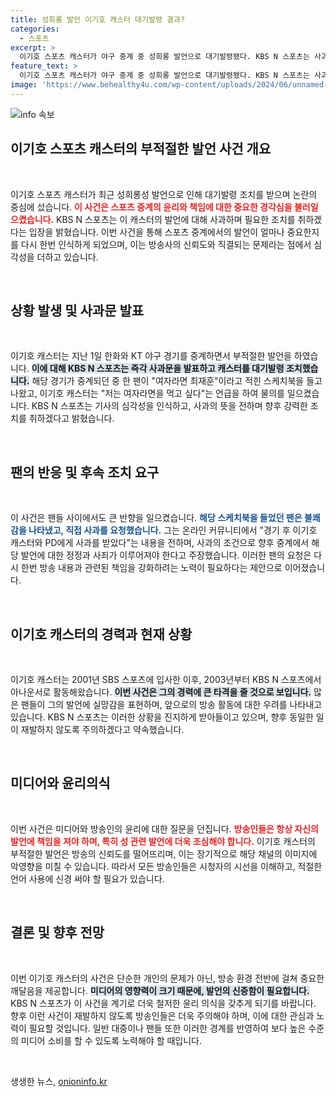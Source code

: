 ```yaml
---
title: 성희롱 발언 이기호 캐스터 대기발령 결과?
categories:
  - 스포츠
excerpt: >
  이기호 스포츠 캐스터가 야구 중계 중 성희롱 발언으로 대기발령됐다. KBS N 스포츠는 사과문을 발표하며 후속 조치를 예고, 팬들은 직접 사과를 요구하고 나섰다. 이 사건의 파장은 어떻게 흘러갈까?
feature_text: >
  이기호 스포츠 캐스터가 야구 중계 중 성희롱 발언으로 대기발령됐다. KBS N 스포츠는 사과문을 발표하며 후속 조치를 예고, 팬들은 직접 사과를 요구하고 나섰다. 이 사건의 파장은 어떻게 흘러갈까?
image: 'https://www.behealthy4u.com/wp-content/uploads/2024/06/unnamed-file.png'
---
```


<p><img src="https://www.behealthy4u.com/wp-content/uploads/2024/06/unnamed-file.png" alt="info 속보" /></p>

<h2 data-ke-size="size26">이기호 스포츠 캐스터의 부적절한 발언 사건 개요</h2>

<p data-ke-size="size16">&nbsp;</p>

<p>이기호 스포츠 캐스터가 최근 성희롱성 발언으로 인해 대기발령 조치를 받으며 논란의 중심에 섰습니다. <b><span style="color: #ee2323;">이 사건은 스포츠 중계의 윤리와 책임에 대한 중요한 경각심을 불러일으켰습니다.</span></b> KBS N 스포츠는 이 캐스터의 발언에 대해 사과하며 필요한 조치를 취하겠다는 입장을 밝혔습니다. 이번 사건을 통해 스포츠 중계에서의 발언이 얼마나 중요한지를 다시 한번 인식하게 되었으며, 이는 방송사의 신뢰도와 직결되는 문제라는 점에서 심각성을 더하고 있습니다.</p>

<p data-ke-size="size16">&nbsp;</p>

<h2 data-ke-size="size26">상황 발생 및 사과문 발표</h2>

<p data-ke-size="size16">&nbsp;</p>

<p>이기호 캐스터는 지난 1일 한화와 KT 야구 경기를 중계하면서 부적절한 발언을 하였습니다. <b><span style="background-color: #21538527;">이에 대해 KBS N 스포츠는 즉각 사과문을 발표하고 캐스터를 대기발령 조치했습니다.</span></b> 해당 경기가 중계되던 중 한 팬이 "여자라면 최재훈"이라고 적힌 스케치북을 들고 나왔고, 이기호 캐스터는 "저는 여자라면을 먹고 싶다"는 언급을 하여 물의를 일으켰습니다. KBS N 스포츠는 기사의 심각성을 인식하고, 사과의 뜻을 전하며 향후 강력한 조치를 취하겠다고 밝혔습니다.</p>

<p data-ke-size="size16">&nbsp;</p>

<h2 data-ke-size="size26">팬의 반응 및 후속 조치 요구</h2>

<p data-ke-size="size16">&nbsp;</p>

<p>이 사건은 팬들 사이에서도 큰 반향을 일으켰습니다. <b><span style="color: #1a5490;">해당 스케치북을 들었던 팬은 불쾌감을 나타냈고, 직접 사과를 요청했습니다.</span></b> 그는 온라인 커뮤니티에서 "경기 후 이기호 캐스터와 PD에게 사과를 받았다"는 내용을 전하며, 사과의 조건으로 향후 중계에서 해당 발언에 대한 정정과 사죄가 이루어져야 한다고 주장했습니다. 이러한 팬의 요청은 다시 한번 방송 내용과 관련된 책임을 강화하려는 노력이 필요하다는 제안으로 이어졌습니다.</p>

<p data-ke-size="size16">&nbsp;</p>

<h2 data-ke-size="size26">이기호 캐스터의 경력과 현재 상황</h2>

<p data-ke-size="size16">&nbsp;</p>

<p>이기호 캐스터는 2001년 SBS 스포츠에 입사한 이후, 2003년부터 KBS N 스포츠에서 아나운서로 활동해왔습니다. <b><span style="background-color: #21538527;">이번 사건은 그의 경력에 큰 타격을 줄 것으로 보입니다.</span></b> 많은 팬들이 그의 발언에 실망감을 표현하며, 앞으로의 방송 활동에 대한 우려를 나타내고 있습니다. KBS N 스포츠는 이러한 상황을 진지하게 받아들이고 있으며, 향후 동일한 일이 재발하지 않도록 주의하겠다고 약속했습니다.</p>

<p data-ke-size="size16">&nbsp;</p>

<h2 data-ke-size="size26">미디어와 윤리의식</h2>

<p data-ke-size="size16">&nbsp;</p>

<p>이번 사건은 미디어와 방송인의 윤리에 대한 질문을 던집니다. <b><span style="color: #ee2323;">방송인들은 항상 자신의 발언에 책임을 져야 하며, 특히 성 관련 발언에 더욱 조심해야 합니다.</span></b> 이기호 캐스터의 부적절한 발언은 방송의 신뢰도를 떨어뜨리며, 이는 장기적으로 해당 채널의 이미지에 악영향을 미칠 수 있습니다. 따라서 모든 방송인들은 시청자의 시선을 이해하고, 적절한 언어 사용에 신경 써야 할 필요가 있습니다.</p>

<p data-ke-size="size16">&nbsp;</p>

<h2 data-ke-size="size26">결론 및 향후 전망</h2>

<p data-ke-size="size16">&nbsp;</p>

<p>이번 이기호 캐스터의 사건은 단순한 개인의 문제가 아닌, 방송 환경 전반에 걸쳐 중요한 깨달음을 제공합니다. <b><span style="background-color: #21538527;">미디어의 영향력이 크기 때문에, 발언의 신중함이 필요합니다.</span></b> KBS N 스포츠가 이 사건을 계기로 더욱 철저한 윤리 의식을 갖추게 되기를 바랍니다. 향후 이런 사건이 재발하지 않도록 방송인들은 더욱 주의해야 하며, 이에 대한 관심과 노력이 필요할 것입니다. 일반 대중이나 팬들 또한 이러한 경계를 반영하여 보다 높은 수준의 미디어 소비를 할 수 있도록 노력해야 할 때입니다.</p>

<p data-ke-size="size16">&nbsp;</p>
생생한 뉴스, <a href="https://onioninfo.kr" rel="dofollow">onioninfo.kr</a>


